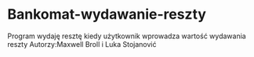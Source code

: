 # Bankomat-wydawanie-reszty
Program wydaję resztę kiedy użytkownik wprowadza wartość wydawania reszty
Autorzy:Maxwell Broll i Luka Stojanović